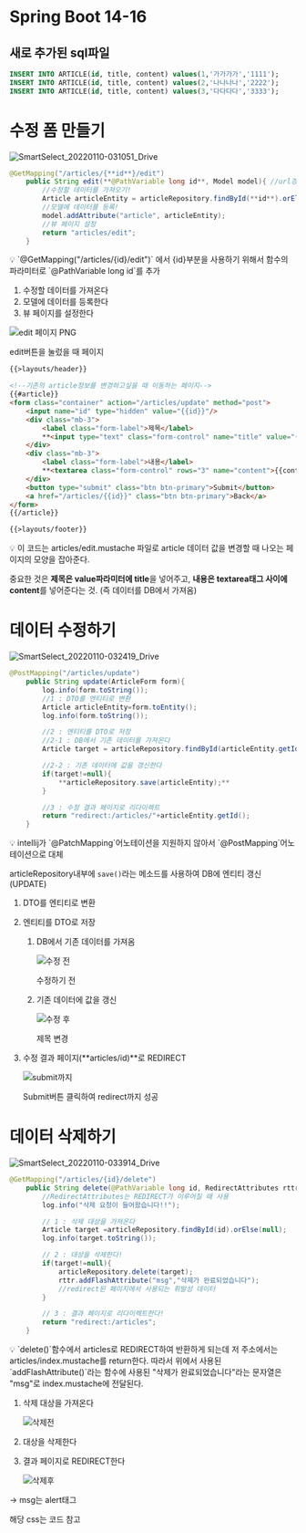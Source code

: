 # Spring Boot 14-16

## 새로 추가된 sql파일

```sql
INSERT INTO ARTICLE(id, title, content) values(1,'가가가가','1111');
INSERT INTO ARTICLE(id, title, content) values(2,'나나나나','2222');
INSERT INTO ARTICLE(id, title, content) values(3,'다다다다','3333');
```

# 수정 폼 만들기

![SmartSelect_20220110-031051_Drive](https://user-images.githubusercontent.com/77094833/148696562-063fa8a9-1854-4b02-b590-5586d7395b17.jpg)


```java
@GetMapping("/articles/{**id**}/edit")
    public String edit(**@PathVariable long id**, Model model){ //url경로에서 id를 가져온다
        //수정할 데이터를 가져오기!
        Article articleEntity = articleRepository.findById(**id**).orElse(null);
        //모델에 데이터를 등록!
        model.addAttribute("article", articleEntity);
        //뷰 페이지 설정
        return "articles/edit"; 
    }
```

<aside>
💡 `@GetMapping("/articles/{id}/edit")` 에서 {id}부분을 사용하기 위해서 함수의 파라미터로 `@PathVariable long id`를 추가

</aside>

1. 수정할 데이터를 가져온다
2. 모델에 데이터를 등록한다
3. 뷰 페이지를 설정한다

![edit 페이지 PNG](https://user-images.githubusercontent.com/77094833/148696402-758811c5-af42-4112-919e-40847de86cf5.png)

edit버튼을 눌렀을 때 페이지

```html
{{>layouts/header}}

<!--기존의 article정보를 변경하고싶을 때 이동하는 페이지-->
{{#article}}
<form class="container" action="/articles/update" method="post">
    <input name="id" type="hidden" value="{{id}}"/>
    <div class="mb-3">
        <label class="form-label">제목</label>
        **<input type="text" class="form-control" name="title" value="{{title}}">**
    </div>
    <div class="mb-3">
        <label class="form-label">내용</label>
        **<textarea class="form-control" rows="3" name="content">{{content}}</textarea>**
    </div>
    <button type="submit" class="btn btn-primary">Submit</button>
    <a href="/articles/{{id}}" class="btn btn-primary">Back</a>
</form>
{{/article}}

{{>layouts/footer}}
```

<aside>
💡 이 코드는 articles/edit.mustache 파일로 article 데이터 값을 변경할 때 나오는 페이지의 모양을 잡아준다.

중요한 것은 **제목은 value파라미터에 title**을 넣어주고, **내용은 textarea태그 사이에 content**를 넣어준다는 것. (즉 데이터를 DB에서 가져옴)

</aside>

# 데이터 수정하기

![SmartSelect_20220110-032419_Drive](https://user-images.githubusercontent.com/77094833/148696571-e4a69e67-4782-4428-b536-9e5f0739c413.jpg)


```java
@PostMapping("/articles/update")
    public String update(ArticleForm form){
        log.info(form.toString());
        //1 : DTO를 엔티티로 변환
        Article articleEntity=form.toEntity();
        log.info(form.toString());

        //2 : 엔티티를 DTO로 저장
        //2-1 : DB에서 기존 데이터를 가져온다
        Article target = articleRepository.findById(articleEntity.getId()).orElse(null);

        //2-2 : 기존 데이터에 값을 갱신한다
        if(target!=null){
            **articleRepository.save(articleEntity);**
        }

        //3 : 수정 결과 페이지로 리다이렉트
        return "redirect:/articles/"+articleEntity.getId();
    }
```

<aside>
💡 intellij가 `@PatchMapping`어노테이션을 지원하지 않아서 `@PostMapping`어노테이션으로 대체

articleRepository내부에 `save()`라는 메소드를 사용하여 DB에 엔티티 갱신(UPDATE)

</aside>

1. DTO를 엔티티로 변환
2. 엔티티를 DTO로 저장
    1. DB에서 기존 데이터를 가져옴
        
        ![수정 전](https://user-images.githubusercontent.com/77094833/148696422-d47a1225-8c46-48ff-94d0-52a30c53352f.PNG)

        수정하기 전
        
    2. 기존 데이터에 값을 갱신
        
        ![수정 후](https://user-images.githubusercontent.com/77094833/148696439-91643981-740e-4780-9168-95bed5c7a58b.PNG)

        제목 변경
        
3. 수정 결과 페이지(**articles/id)**로 REDIRECT
    
    ![submit까지](https://user-images.githubusercontent.com/77094833/148696467-b9607fe4-0850-4e04-ac4f-2f71898a7ecd.PNG)

    Submit버튼 클릭하여 redirect까지 성공
    

# 데이터 삭제하기

![SmartSelect_20220110-033914_Drive](https://user-images.githubusercontent.com/77094833/148696592-bb93fc02-b59a-4f9b-ae7b-df2069afca9b.jpg)

```java
@GetMapping("/articles/{id}/delete")
    public String delete(@PathVariable long id, RedirectAttributes rttr){ 
		//RedirectAttributes는 REDIRECT가 이루어질 때 사용
        log.info("삭제 요청이 들어왔습니다!!");

        // 1 : 삭제 대상을 가져온다
        Article target =articleRepository.findById(id).orElse(null);
        log.info(target.toString());

        // 2 : 대상을 삭제한다!
        if(target!=null){
            articleRepository.delete(target);
            rttr.addFlashAttribute("msg","삭제가 완료되었습니다");
            //redirect된 페이지에서 사용되는 휘발성 데이터
        }

        // 3 : 결과 페이지로 리다이렉트한다!
        return "redirect:/articles";
    }
```

<aside>
💡 `delete()`함수에서 articles로 REDIRECT하여 반환하게 되는데 저 주소에서는 articles/index.mustache를 return한다. 따라서 위에서 사용된 `addFlashAttribute()`라는 함수에 사용된 "삭제가 완료되었습니다"라는 문자열은 "msg"로 index.mustache에 전달된다.

</aside>

1. 삭제 대상을 가져온다
    
    ![삭제전](https://user-images.githubusercontent.com/77094833/148696478-70c50645-5858-4df4-94c3-1d2bbd3e424b.PNG)

2. 대상을 삭제한다
3. 결과 페이지로 REDIRECT한다
    
    ![삭제후](https://user-images.githubusercontent.com/77094833/148696482-51d93e10-d321-4dc7-9a9c-d63bc0c18da1.PNG)


→ msg는 alert태그

 해당 css는 코드 참고
